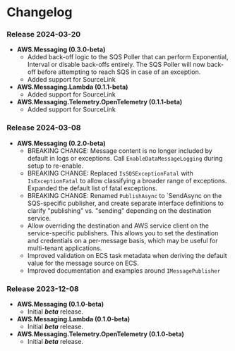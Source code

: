 # Changelog

### Release 2024-03-20
* **AWS.Messaging (0.3.0-beta)**
  * Added back-off logic to the SQS Poller that can perform Exponential, Interval or disable back-offs entirely. The SQS Poller will now back-off before attempting to reach SQS in case of an exception.
  * Added support for SourceLink
* **AWS.Messaging.Lambda (0.1.1-beta)**
  * Added support for SourceLink
* **AWS.Messaging.Telemetry.OpenTelemetry (0.1.1-beta)**
  * Added support for SourceLink

### Release 2024-03-08
* **AWS.Messaging (0.2.0-beta)**
  * BREAKING CHANGE: Message content is no longer included by default in logs or exceptions. Call `EnableDataMessageLogging` during setup to re-enable.
  * BREAKING CHANGE: Replaced `IsSQSExceptionFatal` with `IsExceptionFatal` to allow classifying a broader range of exceptions. Expanded the default list of fatal exceptions.
  * BREAKING CHANGE: Renamed `PublishAsync` to `SendAsync on the SQS-specific publisher, and create separate interface definitions to clarify "publishing" vs. "sending" depending on the destination service.
  * Allow overriding the destination and AWS service client on the service-specific publishers. This allows you to set the destination and credentials on a per-message basis, which may be useful for multi-tenant applications.
  * Improved validation on ECS task metadata when deriving the default value for the message source on ECS.
  * Improved documentation and examples around `IMessagePublisher`

### Release 2023-12-08
* **AWS.Messaging (0.1.0-beta)**
  * Initial _**beta**_ release.
* **AWS.Messaging.Lambda (0.1.0-beta)**
  * Initial _**beta**_ release.
* **AWS.Messaging.Telemetry.OpenTelemetry (0.1.0-beta)**
  * Initial _**beta**_ release.